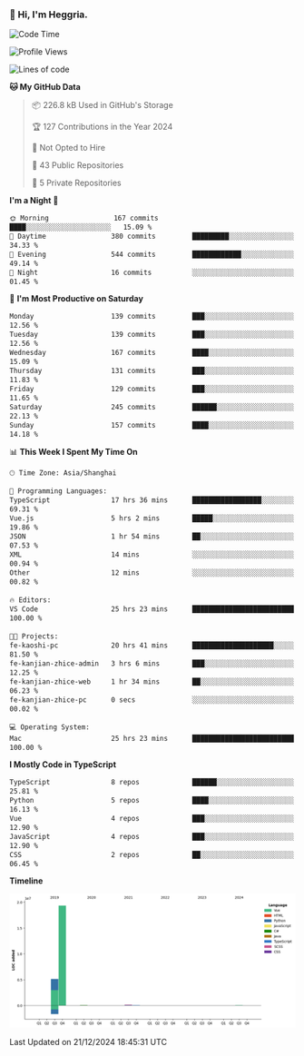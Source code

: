 ### 👋 Hi, I'm Heggria.

<!--START_SECTION:waka-->
![Code Time](http://img.shields.io/badge/Code%20Time-958%20hrs%2040%20mins-blue)

![Profile Views](http://img.shields.io/badge/Profile%20Views-0-blue)

![Lines of code](https://img.shields.io/badge/From%20Hello%20World%20I%27ve%20Written-24.8%20million%20lines%20of%20code-blue)

**🐱 My GitHub Data** 

> 📦 226.8 kB Used in GitHub's Storage 
 > 
> 🏆 127 Contributions in the Year 2024
 > 
> 🚫 Not Opted to Hire
 > 
> 📜 43 Public Repositories 
 > 
> 🔑 5 Private Repositories 
 > 
**I'm a Night 🦉** 

```text
🌞 Morning                167 commits         ████░░░░░░░░░░░░░░░░░░░░░   15.09 % 
🌆 Daytime                380 commits         █████████░░░░░░░░░░░░░░░░   34.33 % 
🌃 Evening                544 commits         ████████████░░░░░░░░░░░░░   49.14 % 
🌙 Night                  16 commits          ░░░░░░░░░░░░░░░░░░░░░░░░░   01.45 % 
```
📅 **I'm Most Productive on Saturday** 

```text
Monday                   139 commits         ███░░░░░░░░░░░░░░░░░░░░░░   12.56 % 
Tuesday                  139 commits         ███░░░░░░░░░░░░░░░░░░░░░░   12.56 % 
Wednesday                167 commits         ████░░░░░░░░░░░░░░░░░░░░░   15.09 % 
Thursday                 131 commits         ███░░░░░░░░░░░░░░░░░░░░░░   11.83 % 
Friday                   129 commits         ███░░░░░░░░░░░░░░░░░░░░░░   11.65 % 
Saturday                 245 commits         ██████░░░░░░░░░░░░░░░░░░░   22.13 % 
Sunday                   157 commits         ████░░░░░░░░░░░░░░░░░░░░░   14.18 % 
```


📊 **This Week I Spent My Time On** 

```text
🕑︎ Time Zone: Asia/Shanghai

💬 Programming Languages: 
TypeScript               17 hrs 36 mins      █████████████████░░░░░░░░   69.31 % 
Vue.js                   5 hrs 2 mins        █████░░░░░░░░░░░░░░░░░░░░   19.86 % 
JSON                     1 hr 54 mins        ██░░░░░░░░░░░░░░░░░░░░░░░   07.53 % 
XML                      14 mins             ░░░░░░░░░░░░░░░░░░░░░░░░░   00.94 % 
Other                    12 mins             ░░░░░░░░░░░░░░░░░░░░░░░░░   00.82 % 

🔥 Editors: 
VS Code                  25 hrs 23 mins      █████████████████████████   100.00 % 

🐱‍💻 Projects: 
fe-kaoshi-pc             20 hrs 41 mins      ████████████████████░░░░░   81.50 % 
fe-kanjian-zhice-admin   3 hrs 6 mins        ███░░░░░░░░░░░░░░░░░░░░░░   12.25 % 
fe-kanjian-zhice-web     1 hr 34 mins        ██░░░░░░░░░░░░░░░░░░░░░░░   06.23 % 
fe-kanjian-zhice-pc      0 secs              ░░░░░░░░░░░░░░░░░░░░░░░░░   00.02 % 

💻 Operating System: 
Mac                      25 hrs 23 mins      █████████████████████████   100.00 % 
```

**I Mostly Code in TypeScript** 

```text
TypeScript               8 repos             ██████░░░░░░░░░░░░░░░░░░░   25.81 % 
Python                   5 repos             ████░░░░░░░░░░░░░░░░░░░░░   16.13 % 
Vue                      4 repos             ███░░░░░░░░░░░░░░░░░░░░░░   12.90 % 
JavaScript               4 repos             ███░░░░░░░░░░░░░░░░░░░░░░   12.90 % 
CSS                      2 repos             ██░░░░░░░░░░░░░░░░░░░░░░░   06.45 % 
```



**Timeline**

![Lines of Code chart](https://raw.githubusercontent.com/heggria/heggria/main/assets/bar_graph.png)


 Last Updated on 21/12/2024 18:45:31 UTC
<!--END_SECTION:waka-->
